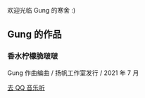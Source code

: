 
欢迎光临 Gung 的寒舍 :)

## Gung 的作品

### 香水柠檬脆啵啵

Gung 作曲编曲 / 扬帆工作室发行 / 2021 年 7 月

[去 QQ 音乐听](https://c.y.qq.com/base/fcgi-bin/u?__=Zf8mNb4o)   




